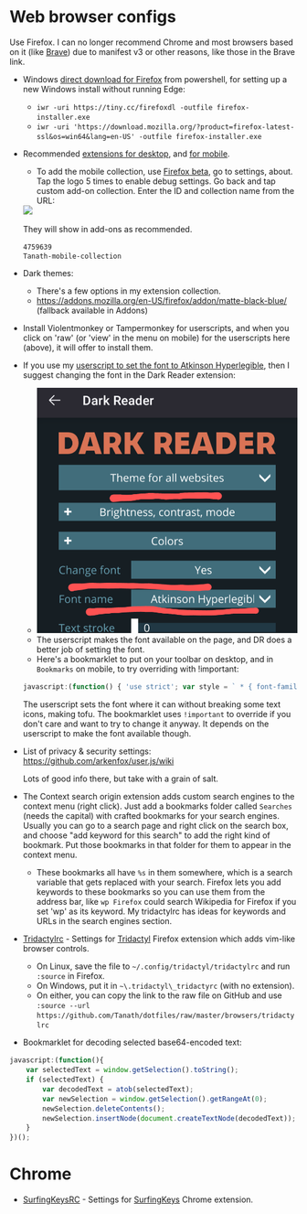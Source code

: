Web browser configs
===================

Use Firefox. I can no longer recommend Chrome and most browsers based on it (like [Brave](https://www.spacebar.news/p/stop-using-brave-browser)) due to manifest v3 or other reasons, like those in the Brave link.
* Windows [direct download for Firefox](https://download.mozilla.org/?product=firefox-latest-ssl&os=win64&lang=en-US) from powershell, for setting up a new Windows install without running Edge:
    * `iwr -uri https://tiny.cc/firefoxdl -outfile firefox-installer.exe`
    * `iwr -uri 'https://download.mozilla.org/?product=firefox-latest-ssl&os=win64&lang=en-US' -outfile firefox-installer.exe`
* Recommended [extensions for desktop](https://addons.mozilla.org/en-US/firefox/collections/4759639/tanath/), and [for mobile](https://addons.mozilla.org/en-CA/android/collections/4759639/Tanath-mobile-collection).
    *  To add the mobile collection, use [Firefox beta](https://play.google.com/store/apps/details?id=org.mozilla.firefox_beta&hl=en), go to settings, about. Tap the logo 5 times to enable debug settings. Go back and tap custom add-on collection. Enter the ID and collection name from the URL:
    <img src="https://lh7-us.googleusercontent.com/MCX496ctbJavayFSNxBOLsDwSg9imKT9eMVwdMgTDdjk8l7KCsfhmrLJ_UoRQDbqt5_a0lbz0zuy1qsuREPh0BxfPo0eCyLUKNGm4lSvR_eo8RIqnq6HhHFWsToswMGc-vDuNdh9b2Xe46brSDCpdn4=s320">

    They will show in add-ons as recommended.

      4759639
      Tanath-mobile-collection
* Dark themes:

    * There's a few options in my extension collection.
    * https://addons.mozilla.org/en-US/firefox/addon/matte-black-blue/ (fallback available in Addons)
* Install Violentmonkey or Tampermonkey for userscripts, and when you click on 'raw' (or 'view' in the menu on mobile) for the userscripts here (above), it will offer to install them.
* If you use my [userscript to set the font to Atkinson Hyperlegible](https://github.com/Tanath/dotfiles/blob/master/browsers/Set%20font%20to%20Atkinson%20Hyperlegible.user.js), then I suggest changing the font in the Dark Reader extension:
    * <img src="set font AH with dark reader.png">
    * The userscript makes the font available on the page, and DR does a better job of setting the font.
    * Here's a bookmarklet to put on your toolbar on desktop, and in `Bookmarks` on mobile, to try overriding with !important:

    ```js
    javascript:(function() { 'use strict'; var style = ` * { font-family: 'Atkinson Hyperlegible', 'Fira Code', 'Source Code Pro', 'Noto Sans Symbols', sans-serif !important; } `; var styleElement = document.createElement('style'); styleElement.appendChild(document.createTextNode(style)); document.head.appendChild(styleElement); })();
    ```
    
    The userscript sets the font where it can without breaking some text icons, making tofu. The bookmarklet uses `!important` to override if you don't care and want to try to change it anyway. It depends on the userscript to make the font available though.
* List of privacy & security settings:
    https://github.com/arkenfox/user.js/wiki

  Lots of good info there, but take with a grain of salt.
* The Context search origin extension adds custom search engines to the context menu (right click). Just add a bookmarks folder called `Searches` (needs the capital) with crafted bookmarks for your search engines. Usually you can go to a search page and right click on the search box, and choose "add keyword for this search" to add the right kind of bookmark. Put those bookmarks in that folder for them to appear in the context menu.
    * These bookmarks all have `%s` in them somewhere, which is a search variable that gets replaced with your search. Firefox lets you add keywords to these bookmarks so you can use them from the address bar, like `wp Firefox` could search Wikipedia for Firefox if you set 'wp' as its keyword. My tridactylrc has ideas for keywords and URLs in the search engines section.
* [Tridactylrc](https://github.com/Tanath/dotfiles/blob/master/browsers/tridactylrc) - Settings for [Tridactyl](https://github.com/tridactyl/tridactyl) Firefox extension which adds vim-like browser controls.
    * On Linux, save the file to `~/.config/tridactyl/tridactylrc` and run `:source` in Firefox.
    * On Windows, put it in `~\.tridactyl\_tridactyrc` (with no extension).
    * On either, you can copy the link to the raw file on GitHub and use `:source --url https://github.com/Tanath/dotfiles/raw/master/browsers/tridactylrc`
* Bookmarklet for decoding selected base64-encoded text:

```js
javascript:(function(){
    var selectedText = window.getSelection().toString();
    if (selectedText) {
        var decodedText = atob(selectedText);
        var newSelection = window.getSelection().getRangeAt(0);
        newSelection.deleteContents();
        newSelection.insertNode(document.createTextNode(decodedText));
    }
})();
```

Chrome
======

* [SurfingKeysRC](https://gist.github.com/Tanath/3802c263d90cbc78ec1ab2231f85505a) - Settings for [SurfingKeys](https://github.com/brookhong/Surfingkeys) Chrome extension.
